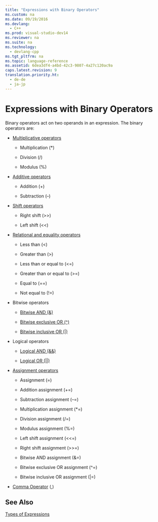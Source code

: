 ```yaml
---
title: "Expressions with Binary Operators"
ms.custom: na
ms.date: 09/19/2016
ms.devlang: 
  - C++
ms.prod: visual-studio-dev14
ms.reviewer: na
ms.suite: na
ms.technology: 
  - devlang-cpp
ms.tgt_pltfrm: na
ms.topic: language-reference
ms.assetid: 6dea3df4-a4bd-42c3-9807-4a27c120ac9a
caps.latest.revision: 9
translation.priority.ht: 
  - de-de
  - ja-jp
---
```

# Expressions with Binary Operators
Binary operators act on two operands in an expression. The binary operators are:  
  
-   [Multiplicative operators](../vs140/Multiplicative-Operators-and-the-Modulus-Operator.md)  
  
    -   Multiplication (*)  
  
    -   Division (/)  
  
    -   Modulus (%)  
  
-   [Additive operators](../vs140/Additive-Operators----and--.md)  
  
    -   Addition (+)  
  
    -   Subtraction (–)  
  
-   [Shift operators](../vs140/Left-Shift-and-Right-Shift-Operators-----and----.md)  
  
    -   Right shift (>>)  
  
    -   Left shift (<<)  
  
-   [Relational and equality operators](../vs140/Relational-Operators---------=--and--=.md)  
  
    -   Less than (<)  
  
    -   Greater than (>)  
  
    -   Less than or equal to (<=)  
  
    -   Greater than or equal to (>=)  
  
    -   Equal to (==)  
  
    -   Not equal to (!=)  
  
-   Bitwise operators  
  
    -   [Bitwise AND (&)](../vs140/Bitwise-AND-Operator---.md)  
  
    -   [Bitwise exclusive OR (^)](../vs140/Bitwise-Exclusive-OR-Operator--^.md)  
  
    -   [Bitwise inclusive OR (&#124;)](../vs140/Bitwise-Inclusive-OR-Operator---.md)  
  
-   Logical operators  
  
    -   [Logical AND (&&)](../vs140/Logical-AND-Operator----.md)  
  
    -   [Logical OR (&#124;&#124;)](../vs140/Logical-OR-Operator----.md)  
  
-   [Assignment operators](../vs140/Assignment-Operators.md)  
  
    -   Assignment (=)  
  
    -   Addition assignment (+=)  
  
    -   Subtraction assignment (–=)  
  
    -   Multiplication assignment (*=)  
  
    -   Division assignment (/=)  
  
    -   Modulus assignment (%=)  
  
    -   Left shift assignment (<<=)  
  
    -   Right shift assignment (>>=)  
  
    -   Bitwise AND assignment (&=)  
  
    -   Bitwise exclusive OR assignment (^=)  
  
    -   Bitwise inclusive OR assignment (&#124;=)  
  
-   [Comma Operator](../vs140/Comma-Operator---.md) (,)  
  
## See Also  
 [Types of Expressions](../vs140/Types-of-Expressions.md)